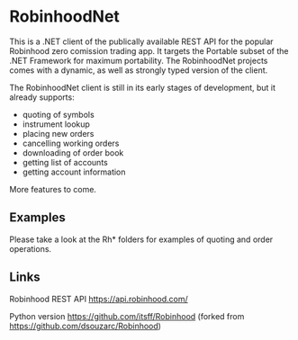 ﻿RobinhoodNet
============

This is a .NET client of the publically available REST API for the popular Robinhood
zero comission trading app. It targets the Portable subset of the .NET Framework for
maximum portability. The RobinhoodNet projects comes with a dynamic, as well as strongly
typed version of the client.

The RobinhoodNet client is still in its early stages of development, but it already supports:
* quoting of symbols
* instrument lookup
* placing new orders
* cancelling working orders
* downloading of order book
* getting list of accounts
* getting account information

More features to come.


Examples
--------
Please take a look at the Rh* folders for examples of quoting and order operations.


Links
-----

Robinhood REST API
https://api.robinhood.com/

Python version
https://github.com/itsff/Robinhood
(forked from https://github.com/dsouzarc/Robinhood)

